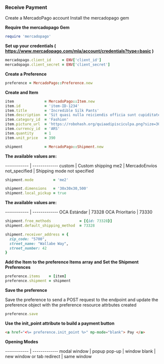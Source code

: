 ### Receive Payment

Create a MercadoPago account 
Install the mercadopago gem 

**Require the mercadopago Gem**

```ruby
require 'mercadopago'
```

**Set up your credentials ( https://www.mercadopago.com/mla/account/credentials?type=basic )**

```ruby
mercadopago.client_id     = ENV['client_id']
mercadopago.client_secret = ENV['client_secret']
```

**Create a Preference**

```ruby
preference = MercadoPago::Preference.new
```

**Create and Item**

```ruby
item              = MercadoPago::Item.new
item.id           = 'item-ID-1234'
item.title        = 'Incredible Silk Pants'
item.description  = 'Sit quasi nulla reiciendis officia sunt cupiditate.'
item.category_id  = 'Fashion'
item.picture_url  = 'https://robohash.org/quiaadipisciculpa.png?size=300x300&set=set1'
item.currency_id  = 'ARS'
item.quantity     = 1
item.unit_price   = 390

shipment          = MercadoPago::Shipment.new
```

**The available values are:**

------------ | -------------
custom         |   Custom shipping
me2            |   MercadoEnvíos
not_specified  |   Shipping mode not specified

```ruby
shipment.mode         = 'me2'
```

```ruby
shipment.dimensions   = '30x30x30,500'
shipment.local_pickup = true
```

**The available values are:**

------------ | -------------
OCA Estándar    | 73328
OCA Prioritario | 73330

```ruby
shipment.free_methods             = [{id: 73328}]
shipment.default_shipping_method  = 73328

shipment.receiver_address = {
  zip_code: "5700",
  street_name: "Wallabe Way", 
  street_number: 42
}
```

**Add the Item to the preference Items array and Set the Shipment Preferences**

```ruby
preference.items    = [item]
preference.shipment = shipment
```

**Save the preference**

Save the preference to send a POST request to the endpoint and update the preference object with the preference resource attrbutes created

```ruby
preference.save
```

**Use the init_point attribute to build a payment button**

```html
<a href="<%= preference.init_point %>" mp-mode="blank"> Pay </a>
```

**Opening Modes**
 
------------ | -------------
modal window | popup 
pop-up       | window
blank        | new window or tab
redirect     | same window

